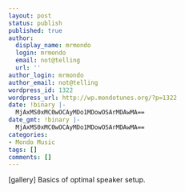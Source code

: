 ```yaml
---
layout: post
status: publish
published: true
author:
  display_name: mrmondo
  login: mrmondo
  email: not@telling
  url: ''
author_login: mrmondo
author_email: not@telling
wordpress_id: 1322
wordpress_url: http://wp.mondotunes.org/?p=1322
date: !binary |-
  MjAxMS0xMC0wOCAyMDo1MDowOSArMDAwMA==
date_gmt: !binary |-
  MjAxMS0xMC0wOCAyMDo1MDowOSArMDAwMA==
categories:
- Mondo Music
tags: []
comments: []
---
```

[gallery]
Basics of optimal speaker setup.
